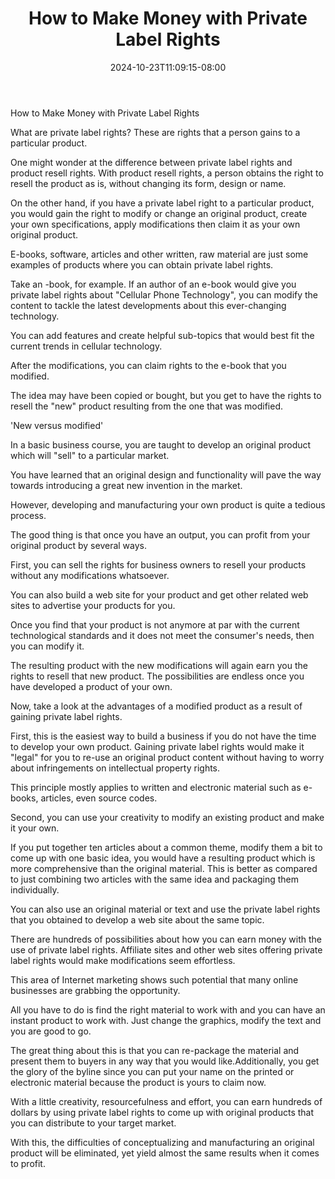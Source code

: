 ﻿---
title: "How to Make Money with Private Label Rights"
date: 2024-10-23T11:09:15-08:00
description: "10 private label articles Tips for Web Success"
featured_image: "/images/10 private label articles.jpg"
tags: ["10 private label articles"]
---

How to Make Money with Private Label Rights


What are private label rights? These are rights that a person gains to a particular product.

One might wonder at the difference between private label rights and product resell rights. With product resell rights, a person obtains the right to resell the product as is, without changing its form, design or name.

On the other hand, if you have a private label right to a particular product, you would gain the right to modify or change an original product, create your own specifications, apply modifications then claim it as your own original product.

E-books, software, articles and other written, raw material are just some examples of products where you can obtain private label rights.

Take an -book, for example. If an author of an e-book would give you private label rights about "Cellular Phone Technology", you can modify the content to tackle the latest developments about this ever-changing technology.

You can add features and create helpful sub-topics that would best fit the current trends in cellular technology.

After the modifications, you can claim rights to the e-book that you modified.

The idea may have been copied or bought, but you get to have  the rights to resell the "new" product resulting from the one that was modified.

'New versus modified'

In a basic business course, you are taught to develop an original product which will "sell" to a particular market.

You have learned that an original design and functionality will pave the way towards introducing a great new invention in the market.

However, developing and manufacturing your own product is quite a tedious process.

The good thing is that once you have an output, you can profit from your original product by several ways.

First, you can sell the rights for business owners to resell your products without any modifications whatsoever.

You can also  build a web site for your product and get other related web sites to advertise your products for you.

Once you find that your product is not anymore at par with the current technological standards and it does not meet the consumer's needs, then you can modify it.

The resulting product with the new modifications will again earn you the rights to resell that new product. The possibilities are endless once you have developed a product of your own.

Now, take a look at the advantages of a modified product as a result of gaining private label rights.

First, this is the easiest way to build a business if you do not have the time to develop your own product. Gaining private label rights would make it "legal" for you to re-use an original product content without having to worry about infringements on intellectual property rights.

This principle mostly applies to written and electronic material such as e-books, articles, even source codes.

Second, you can use your creativity to modify an existing product and make it your own.

If you put together ten articles about a common theme, modify them a bit to come up with one basic idea, you would have a resulting product which is more comprehensive than the original material. This is better as compared to just combining two articles with the same idea and packaging them individually.

You can also use an original material or text and use the private label rights that you obtained to develop a web site about the same topic.

There are hundreds of possibilities about how you can earn money with the use of private label rights. Affiliate sites and other web sites offering private label rights would make modifications seem effortless.

This area of Internet marketing shows such potential that many online businesses are grabbing the opportunity.

All you have to do is find the right material to work with and you can have an instant product to work with. Just change the graphics, modify the text and you are good to go.

The great thing about this is that you can re-package the material and present them to buyers in any way that you would like.Additionally, you get the glory of the byline since you can put your name on 
the printed or electronic material because the product is yours to claim now.

With a little creativity, resourcefulness and effort, you can earn hundreds of dollars by using private label rights to come up with original products that you can distribute to your target market.

With this, the difficulties of conceptualizing and manufacturing an original product will be eliminated, yet yield almost the same results when it comes to profit.

                                                                     
                                                                     
                                                                     
                                             

